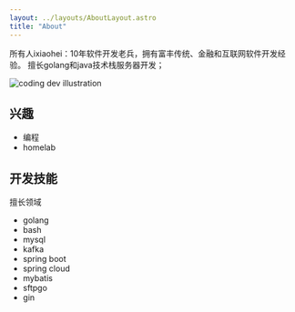 ```yaml
---
layout: ../layouts/AboutLayout.astro
title: "About"
---
```


所有人ixiaohei：10年软件开发老兵，拥有富丰传统、金融和互联网软件开发经验。
擅长golang和java技术栈服务器开发；

<div>
  <img src="/assets/dev.svg" class="sm:w-1/2 mx-auto" alt="coding dev illustration">
</div>

## 兴趣

- 编程
- homelab

## 开发技能

擅长领域

- golang
- bash
- mysql
- kafka
- spring boot
- spring cloud
- mybatis
- sftpgo
- gin
